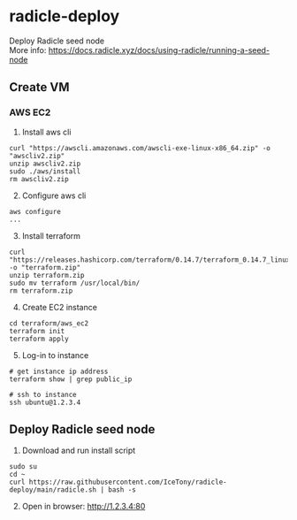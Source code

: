 # radicle-deploy
Deploy Radicle seed node  
More info: https://docs.radicle.xyz/docs/using-radicle/running-a-seed-node
## Create VM
### AWS EC2
1. Install aws cli
```
curl "https://awscli.amazonaws.com/awscli-exe-linux-x86_64.zip" -o "awscliv2.zip"
unzip awscliv2.zip
sudo ./aws/install
rm awscliv2.zip
```
2. Configure aws cli
```
aws configure
...
```
3. Install terraform
```
curl "https://releases.hashicorp.com/terraform/0.14.7/terraform_0.14.7_linux_amd64.zip" -o "terraform.zip"
unzip terraform.zip
sudo mv terraform /usr/local/bin/
rm terraform.zip
```
4. Create EC2 instance
```
cd terraform/aws_ec2
terraform init
terraform apply
```
5. Log-in to instance
```
# get instance ip address
terraform show | grep public_ip

# ssh to instance
ssh ubuntu@1.2.3.4
```
## Deploy Radicle seed node
1. Download and run install script
```
sudo su
cd ~
curl https://raw.githubusercontent.com/IceTony/radicle-deploy/main/radicle.sh | bash -s
```
2. Open in browser: http://1.2.3.4:80